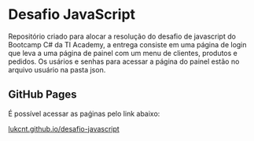 # Desafio JavaScript

Repositório criado para alocar a resolução do desafio de javascript do Bootcamp C# da TI Academy, a entrega consiste em uma página de login que leva a uma página de painel com um menu de clientes, produtos e pedidos. Os usários e senhas para acessar a página do painel estão no arquivo usuário na pasta json.

## GitHub Pages

É possível acessar as paǵinas pelo link abaixo:

[lukcnt.github.io/desafio-javascript](https://lukcnt.github.io/desafio-javascript/)
